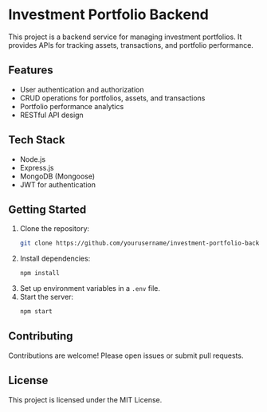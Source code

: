 # Investment Portfolio Backend

This project is a backend service for managing investment portfolios. It provides APIs for tracking assets, transactions, and portfolio performance.

## Features

- User authentication and authorization
- CRUD operations for portfolios, assets, and transactions
- Portfolio performance analytics
- RESTful API design

## Tech Stack

- Node.js
- Express.js
- MongoDB (Mongoose)
- JWT for authentication

## Getting Started

1. Clone the repository:
    ```bash
    git clone https://github.com/yourusername/investment-portfolio-backend.git
    ```
2. Install dependencies:
    ```bash
    npm install
    ```
3. Set up environment variables in a `.env` file.
4. Start the server:
    ```bash
    npm start
    ```

## Contributing

Contributions are welcome! Please open issues or submit pull requests.

## License

This project is licensed under the MIT License.